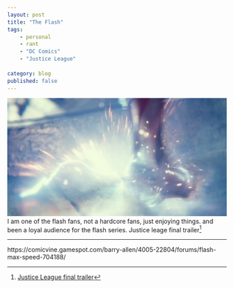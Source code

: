 ```yaml
---
layout: post
title: "The Flash"
tags: 
    - personal
    - rant
    - "DC Comics"
    - "Justice League"

category: blog
published: false
---
```


![the flash run! but damaging the stairs](/images/posts/flash-run.jpg)
I am one of the flash fans, not a hardcore fans, just enjoying things. and been a loyal audience for the flash series.
Justice leage final trailer[^1]
<hr>
https://comicvine.gamespot.com/barry-allen/4005-22804/forums/flash-max-speed-704188/

[^1]:[Justice League final trailer](https://www.youtube.com/watch?v=r9-DM9uBtVI)